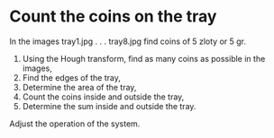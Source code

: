 # Count the coins on the tray

In the images tray1.jpg . . . tray8.jpg find coins of 5 zloty or 5 gr.

1. Using the Hough transform, find as many coins as possible in the images,  
2. Find the edges of the tray,  
3. Determine the area of the tray,  
4. Count the coins inside and outside the tray,  
5. Determine the sum inside and outside the tray.

Adjust the operation of the system.
